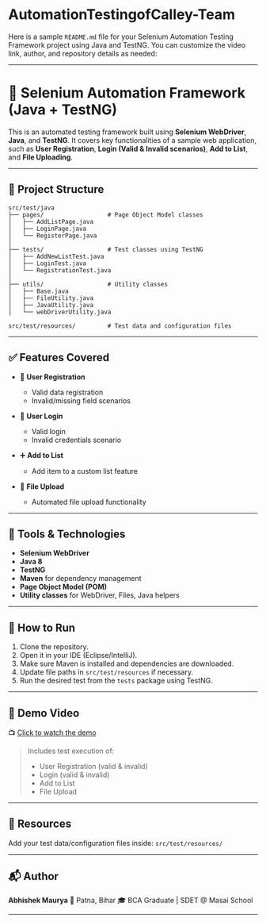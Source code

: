 # AutomationTestingofCalley-Team
Here is a sample `README.md` file for your Selenium Automation Testing Framework project using Java and TestNG. You can customize the video link, author, and repository details as needed:

---

# 🧪 Selenium Automation Framework (Java + TestNG)

This is an automated testing framework built using **Selenium WebDriver**, **Java**, and **TestNG**. It covers key functionalities of a sample web application, such as **User Registration**, **Login (Valid & Invalid scenarios)**, **Add to List**, and **File Uploading**.

---

## 📁 Project Structure

```
src/test/java
├── pages/                  # Page Object Model classes
│   ├── AddListPage.java
│   ├── LoginPage.java
│   └── RegisterPage.java
│
├── tests/                  # Test classes using TestNG
│   ├── AddNewListTest.java
│   ├── LoginTest.java
│   └── RegistrationTest.java
│
├── utils/                  # Utility classes
│   ├── Base.java
│   ├── FileUtility.java
│   ├── JavaUtility.java
│   └── webDriverUtility.java

src/test/resources/         # Test data and configuration files
```

---

## ✅ Features Covered

* 🔐 **User Registration**

  * Valid data registration
  * Invalid/missing field scenarios
* 🔐 **User Login**

  * Valid login
  * Invalid credentials scenario
* ➕ **Add to List**

  * Add item to a custom list feature
* 📁 **File Upload**

  * Automated file upload functionality

---

## 🧪 Tools & Technologies

* **Selenium WebDriver**
* **Java 8**
* **TestNG**
* **Maven** for dependency management
* **Page Object Model (POM)**
* **Utility classes** for WebDriver, Files, Java helpers

---

## 🚀 How to Run

1. Clone the repository.
2. Open it in your IDE (Eclipse/IntelliJ).
3. Make sure Maven is installed and dependencies are downloaded.
4. Update file paths in `src/test/resources` if necessary.
5. Run the desired test from the `tests` package using TestNG.

---

## 🎥 Demo Video

📺 [Click to watch the demo](https://your-video-link-here.com)

> Includes test execution of:
>
> * User Registration (valid & invalid)
> * Login (valid & invalid)
> * Add to List
> * File Upload

---

## 📂 Resources

Add your test data/configuration files inside:
`src/test/resources/`

---

## 📬 Author

**Abhishek Maurya**
📍 Patna, Bihar
🎓 BCA Graduate | SDET @ Masai School

---

